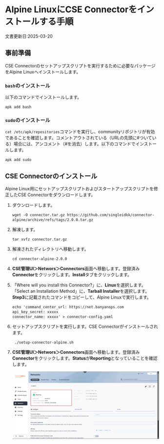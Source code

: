 # Alpine LinuxにCSE Connectorをインストールする手順
文書更新日:2025-03-20

## 事前準備
CSE Connectorのセットアップスクリプトを実行するために必要なパッケージをAlpine Linuxへインストールします。
### `bash`のインストール
以下のコマンドでインストールします。

``` title="Alpine Linuxで実行"
apk add bash
```

### `sudo`のインストール
`cat /etc/apk/repositories`コマンドを実行し、communityリポジトリが有効であることを確認します。コメントアウトされている（URLの先頭に#ついている）場合には、アンコメント（#を消去）します。以下のコマンドでインストールします。

``` title="Alpine Linuxで実行"
apk add sudo
```

## CSE Connectorのインストール
Alpine Linux用にセットアップスクリプトおよびスタートアップスクリプトを修正したCSE Connectorをダウンロードします。

1. ダウンロードします。

    ``` title="Alpine Linuxで実行"
    wget -O connector.tar.gz https://github.com/singleidkk/connector-alpine/archive/refs/tags/2.0.0.tar.gz
    ```

2. 解凍します。

    ``` title="Alpine Linuxで実行"
    tar xvfz connector.tar.gz
    ```

3. 解凍されたディレクトリへ移動します。

    ``` title="Alpine Linuxで実行"
    cd connector-alpine-2.0.0
    ```

4. **CSE管理UI＞Networs＞Connectors**画面へ移動します。登録済み**Connector**をクリックします。**Install**タブをクリックします。
5. 「Where will you install this Connector?」に、**Linux**を選択します。「Select an Installation Method」に、**Tarball Installer**を選択します。**Step3**に記載されたコマンドをコピーして、Alpine Linuxで実行します。

    ``` title="Alpine Linuxで実行 サンプル"
    echo 'command_center_url: https://net.banyanops.com
    api_key_secret: xxxxx
    connector_name: xxxxx' > connector-config.yaml
    ```

6. セットアップスクリプトを実行します。CSE Connectorがインストールされます。

    ``` title="Alpine Linuxで実行"
     ./setup-connector-alpine.sh
    ```

7. **CSE管理UI＞Networs＞Connectors**画面へ移動します。登録済み**Connector**をクリックします。**Status**が**Reporting**となっていることを確認します。

    [![Screenshot](/images/2025-03-17_16-34-07.png)](/images/2025-03-17_16-34-07.png)


